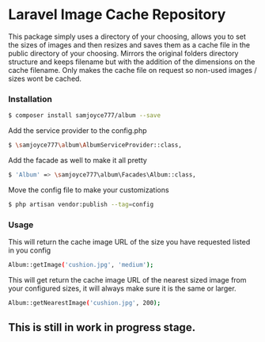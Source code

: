 # Laravel Image Cache Repository

This package simply uses a directory of your choosing, allows you to set the sizes of images and then resizes and saves them as a cache file in the public directory of your choosing. Mirrors the original folders directory structure and keeps filename but with the addition of the dimensions on the cache filename. Only makes the cache file on request so non-used images / sizes wont be cached.

### Installation

```sh
$ composer install samjoyce777/album --save
```

Add the service provider to the config.php

```sh
$ \samjoyce777\album\AlbumServiceProvider::class,
```

Add the facade as well to make it all pretty

```sh
$ 'Album' => \samjoyce777\album\Facades\Album::class,
```

Move the config file to make your customizations

```sh
$ php artisan vendor:publish --tag=config
```

### Usage

This will return the cache image URL of the size you have requested listed in you config
```sh
Album::getImage('cushion.jpg', 'medium');
```

This will get return the cache image URL of the nearest sized image from your configured sizes, it will always make sure it is the same or larger.
```sh
Album::getNearestImage('cushion.jpg', 200);
```


## This is still in work in progress stage.


